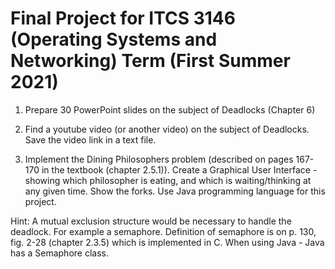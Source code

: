 # Final Project for ITCS 3146  (Operating Systems and Networking) Term (First Summer 2021) 

1. Prepare 30 PowerPoint slides on the subject of Deadlocks (Chapter 6)

2. Find a youtube video (or another video) on the subject of Deadlocks. Save the video link in a text file.

3. Implement the Dining Philosophers problem (described on pages 167-170 in the textbook (chapter 2.5.1)). Create a Graphical User Interface - showing which philosopher is eating, and which is waiting/thinking at any given time. Show the forks. Use Java programming language for this project. 

Hint: A mutual exclusion structure would be necessary to handle the deadlock. For example a semaphore. Definition of semaphore is on p. 130, fig. 2-28 (chapter 2.3.5) which is implemented in C. When using Java - Java has a Semaphore class.
